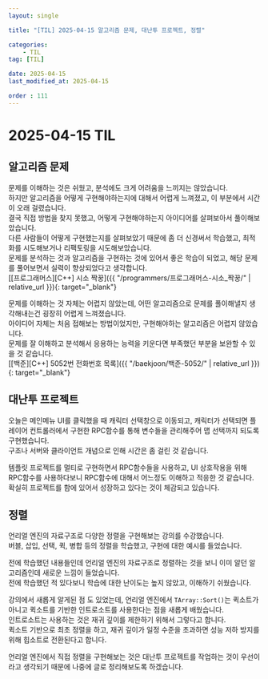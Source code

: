 ```yaml
---
layout: single

title: "[TIL] 2025-04-15 알고리즘 문제, 대난투 프로젝트, 정렬"

categories:
    - TIL
tag: [TIL]

date: 2025-04-15
last_modified_at: 2025-04-15

order : 111
---
```


# 2025-04-15 TIL

## 알고리즘 문제

문제를 이해하는 것은 쉬웠고, 분석에도 크게 어려움을 느끼지는 않았습니다.  
하지만 알고리즘을 어떻게 구현해야하는지에 대해서 어렵게 느껴졌고, 이 부분에서 시간이 오래 걸렸습니다.  
결국 직접 방법을 찾지 못했고, 어떻게 구현해야하는지 아이디어를 살펴보아서 풀이해보았습니다.  
다른 사람들이 어떻게 구현했는지를 살펴보았기 때문에 좀 더 신경써서 학습했고, 최적화를 시도해보거나 리팩토링을 시도해보았습니다.  
문제를 분석하는 것과 알고리즘을 구현하는 것에 있어서 좋은 학습이 되었고, 해당 문제를 풀어보면서 실력이 향상되었다고 생각합니다.  
[[프로그래머스][C++] 시소 짝꿍]({{ "/programmers/프로그래머스-시소_짝꿍/" | relative_url }}){: target="_blank"}

문제를 이해하는 것 자체는 어렵지 않았는데, 어떤 알고리즘으로 문제를 풀이해낼지 생각해내는건 굉장히 어렵게 느껴졌습니다.  
아이디어 자체는 처음 접해보는 방법이었지만, 구현해야하는 알고리즘은 어렵지 않았습니다.  
문제를 잘 이해하고 분석해서 응용하는 능력을 키운다면 부족했던 부분을 보완할 수 있을 것 같습니다.  
[[백준][C++] 5052번 전화번호 목록]({{ "/baekjoon/백준-5052/" | relative_url }}){: target="_blank"}

## 대난투 프로젝트

오늘은 메인메뉴 UI를 클릭했을 때 캐릭터 선택창으로 이동되고, 캐릭터가 선택되면 플레이어 컨트롤러에서 구현한 RPC함수를 통해 변수들을 관리해주어 맵 선택까지 되도록 구현했습니다.  
구조나 서버와 클라이언트 개념으로 인해 시간은 좀 걸린 것 같습니다.

템플릿 프로젝트를 멀티로 구현하면서 RPC함수들을 사용하고, UI 상호작용을 위해 RPC함수를 사용하다보니 RPC함수에 대해서 어느정도 이해하고 적응한 것 같습니다.  
확실히 프로젝트를 함에 있어서 성장하고 있다는 것이 체감되고 있습니다.

## 정렬

언리얼 엔진의 자료구조로 다양한 정렬을 구현해보는 강의를 수강했습니다.  
버블, 삽입, 선택, 퀵, 병합 등의 정렬을 학습했고, 구현에 대한 예시를 들었습니다.

전에 학습했던 내용들인데 언리얼 엔진의 자료구조로 정렬하는 것을 보니 이미 알던 알고리즘인데 새로운 느낌이 들었습니다.  
전에 학습했던 적 있다보니 학습에 대한 난이도는 높지 않았고, 이해하기 쉬웠습니다.

강의에서 새롭게 알게된 점 도 있었는데, 언리얼 엔진에서 `TArray::Sort()`는 퀵소트가 아니고 퀵소트를 기반한 인트로소트를 사용한다는 점을 새롭게 배웠습니다.  
인트로소트는 사용하는 것은 재귀 깊이를 제한하기 위해서 그렇다고 합니다.  
퀵소트 기반으로 최초 정렬을 하고, 재귀 깊이가 일정 수준을 초과하면 성능 저하 방지를 위해 힙소트로 전환된다고 합니다.  

언리얼 엔진에서 직접 정렬을 구현해보는 것은 대난투 프로젝트를 작업하는 것이 우선이라고 생각되기 때문에 나중에 글로 정리해보도록 하겠습니다.